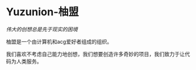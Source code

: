 # Yuzunion-柚盟

*伟大的创想总是先于现实的困境*

柚盟是一个由计算机和acg爱好者组成的组织。

我们喜欢不考虑自己能力地创想，我们想要创造许多奇妙的项目，我们致力于让代码为人类服务。
